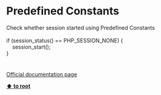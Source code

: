# Predefined Constants




<div class="phpcode"><span class="html">
Check whether session started using Predefined Constants<br><br>if (session_status() == PHP_SESSION_NONE) {<br>&#xA0; &#xA0; session_start();<br>}</span>
</div>
  

#

[Official documentation page](https://www.php.net/manual/en/session.constants.php)

**[⬆ to root](/)**
